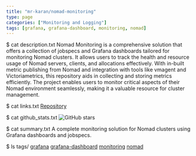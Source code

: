 ```yaml
---
title: "mr-karan/nomad-monitoring"
type: page
categories: ["Monitoring and Logging"]
tags: [grafana, grafana-dashboard, monitoring, nomad]
---
```


$ cat description.txt
Nomad Monitoring is a comprehensive solution that offers a collection of jobspecs and Grafana dashboards tailored for monitoring Nomad clusters. It allows users to track the health and resource usage of Nomad servers, clients, and allocations effectively. With in-built metric publishing from Nomad and integration with tools like vmagent and Victoriametrics, this repository aids in collecting and storing metrics efficiently. The project enables users to monitor critical aspects of their Nomad environment seamlessly, making it a valuable resource for cluster management.

$ cat links.txt
[Repository](https://github.com/mr-karan/nomad-monitoring)

$ cat github_stats.txt
![GitHub stars](https://img.shields.io/github/stars/mr-karan/nomad-monitoring?style=social)


$ cat summary.txt
A complete monitoring solution for Nomad clusters using Grafana dashboards and jobspecs.


$ ls tags/
[grafana](/tags/grafana/)
[grafana-dashboard](/tags/grafana-dashboard/)
[monitoring](/tags/monitoring/)
[nomad](/tags/nomad/)
